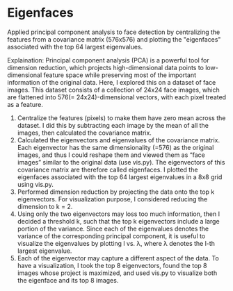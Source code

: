 # Eigenfaces

Applied principal component analysis to face detection by centralizing the features from a covariance matrix (576x576) and plotting the "eigenfaces" associated with the top 64 largest eigenvalues.

Explaination:
Principal component analysis (PCA) is a powerful tool for dimension reduction, which projects high-dimensional data points to low-dimensional feature space while preserving most of the important information of the original data. Here, I explored this on a dataset of face images. This dataset consists of a collection of 24x24 face images, which are flattened into 576(= 24x24)-dimensional vectors, with each pixel treated as a feature.

1. Centralize the features (pixels) to make them have zero mean across the dataset. I did this by subtracting each image by the mean of all the images, then calculated the covariance matrix.
2. Calculated the eigenvectors and eigenvalues of the covariance matrix. Each eigenvector has the same dimensionality (=576) as the original images, and thus I could reshape them and viewed them as “face images” similar to the original data (use vis.py). The eigenvectors of this covariance matrix are therefore called eigenfaces. I plotted the eigenfaces associated with the top 64 largest eigenvalues in a 8x8 grid using vis.py.
3. Performed dimension reduction by projecting the data onto the top k eigenvectors. For visualization purpose, I considered reducing the dimension to k = 2. 
4. Using only the two eigenvectors may loss too much information, then I decided a threshold k, such that the top k eigenvectors include a large portion of the variance. Since each of the eigenvalues denotes the variance of the corresponding principal component, it is useful to visualize the eigenvalues by plotting l vs. λ, where λ denotes the l-th largest eigenvalue.
5. Each of the eigenvector may capture a different aspect of the data. To have a visualization, I took the top 8 eigenvectors, found the top 8 images whose project is maximized, and used vis.py to visualize both the eigenface and its top 8 images.
